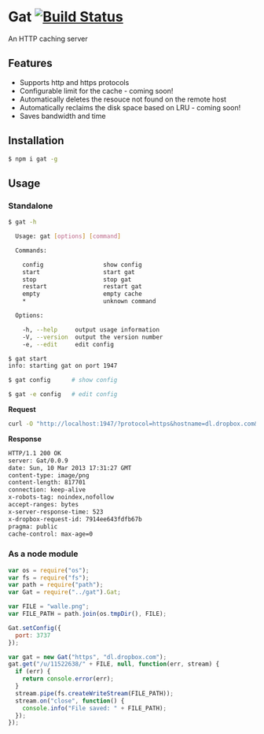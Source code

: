 # Gat [![Build Status](https://travis-ci.org/vishr/gat.png?branch=master)](https://travis-ci.org/vishr/gat)
An HTTP caching server

## Features
* Supports http and https protocols
* Configurable limit for the cache - coming soon!
* Automatically deletes the resouce not found on the remote host
* Automatically reclaims the disk space based on LRU - coming soon!
* Saves bandwidth and time

## Installation
```sh
$ npm i gat -g
```

## Usage

### Standalone
```sh
$ gat -h

  Usage: gat [options] [command]

  Commands:

    config                 show config
    start                  start gat
    stop                   stop gat
    restart                restart gat
    empty                  empty cache
    *                      unknown command

  Options:

    -h, --help     output usage information
    -V, --version  output the version number
    -e, --edit     edit config

$ gat start
info: starting gat on port 1947

$ gat config      # show config

$ gat -e config   # edit config
```
**Request**
```sh
curl -O "http://localhost:1947/?protocol=https&hostname=dl.dropbox.com&resource=/u/11522638/node.png"
```
**Response**
```sh
HTTP/1.1 200 OK
server: Gat/0.0.9
date: Sun, 10 Mar 2013 17:31:27 GMT
content-type: image/png
content-length: 817701
connection: keep-alive
x-robots-tag: noindex,nofollow
accept-ranges: bytes
x-server-response-time: 523
x-dropbox-request-id: 7914ee643fdfb67b
pragma: public
cache-control: max-age=0
```

### As a node module
```js
var os = require("os");
var fs = require("fs");
var path = require("path");
var Gat = require("../gat").Gat;

var FILE = "walle.png";
var FILE_PATH = path.join(os.tmpDir(), FILE);

Gat.setConfig({
  port: 3737
});

var gat = new Gat("https", "dl.dropbox.com");
gat.get("/u/11522638/" + FILE, null, function(err, stream) {
  if (err) {
    return console.error(err);
  }
  stream.pipe(fs.createWriteStream(FILE_PATH));
  stream.on("close", function() {
    console.info("File saved: " + FILE_PATH);
  });
});
```
